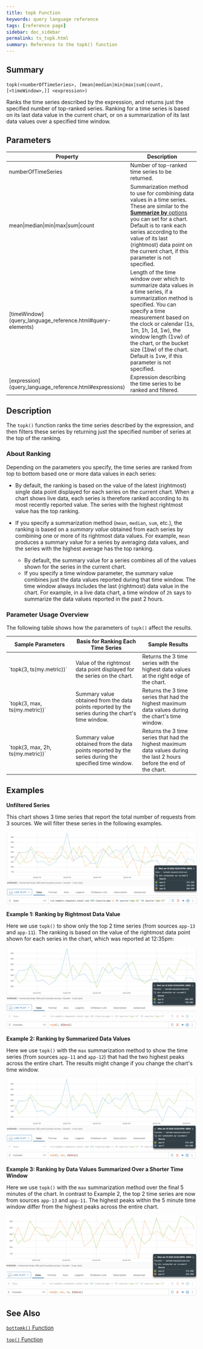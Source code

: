```yaml
---
title: topk Function
keywords: query language reference
tags: [reference page]
sidebar: doc_sidebar
permalink: ts_topk.html
summary: Reference to the topk() function
---
```

## Summary
```
topk(<numberOfTimeSeries>, [mean|median|min|max|sum|count, [<timeWindow>,]] <expression>)
```
Ranks the time series described by the expression, and returns just the specified number of top-ranked series. Ranking for a time series is based on its last data value in the current chart, or on a summarization of its last data values over a specified time window.


## Parameters
<table>
<tbody>
<thead>
<tr><th width="20%">Property</th><th width="80%">Description</th></tr>
</thead>
<tr>
<td>numberOfTimeSeries</td>
<td>Number of top-ranked time series to be returned.  </td></tr>
<tr>
<td>mean&vert;median&vert;min&vert;max&vert;sum&vert;count </td>
<td>Summarization method to use for combining data values in a time series. 
These are similar to the <a href="ui_chart_reference.html#general"><strong>Summarize by</strong> options</a> you can set for a chart.
Default is to rank each series according to the value of its last (rightmost) data point on the current chart, if this parameter is not specified.</td>
</tr>
<tr>
<td markdown="span">[timeWindow](query_language_reference.html#query-elements)</td>
<td markdown="span">Length of the time window over which to summarize data values in a time series, if a summarization method is specified. You can specify a time measurement based on the clock or calendar (1s, 1m, 1h, 1d, 1w), the window length (1vw) of the chart, or the bucket size (1bw) of the chart. Default is 1vw, if this parameter is not specified.</td></tr>
<tr>
<td markdown="span"> [expression](query_language_reference.html#expressions)</td>
<td>Expression describing the time series to be ranked and filtered.</td>
</tr>
</tbody>
</table>


## Description

The `topk()` function ranks the time series described by the expression, and then filters these series by returning just the specified number of series at the top of the ranking. 

### About Ranking

Depending on the parameters you specify, the time series are ranked from top to bottom based one or more data values in each series: 

* By default, the ranking is based on the value of the latest (rightmost) single data point displayed for each series on the current chart. When a chart shows live data, each series is therefore ranked according to its most recently reported value. The series with the highest rightmost value has the top ranking.

* If you specify a summarization method (`mean`, `median`, `sum`, etc.), the ranking is based on a _summary value_ obtained from each series by combining one or more of its rightmost data values. For example, `mean` produces a summary value for a series by averaging data values, and the series with the highest average has the top ranking. 

  * By default, the summary value for a series combines all of the values shown for the series in the current chart. 
  * If you specify a time window parameter, the summary value combines just the data values reported during that time window. The time window always includes the last (rightmost) data value in the chart. For example, in a live data chart, a time window of `2h` says to summarize the data values reported in the past 2 hours. 

### Parameter Usage Overview

The following table shows how the parameters of `topk()` affect the results.

<table>
<tbody>
<thead><tr><th width="35%">Sample Parameters</th> <th width="35%">Basis for Ranking Each Time Series</th> <th width="30%">Sample Results</th></tr>
</thead>
<tr>
<td markdown="span">`topk(3, ts(my.metric))`</td>
<td>Value of the rightmost data point displayed for the series on the chart. </td>
<td>Returns the 3 time series with the highest data values at the right edge of the chart.</td></tr>
<tr>
<td markdown="span">`topk(3, max, ts(my.metric))`</td>
<td>Summary value obtained from the data points reported by the series during the chart's time window.</td>
<td>Returns the 3 time series that had the highest maximum data values during the chart's time window.</td></tr>

<tr>
<td markdown="span">`topk(3, max, 2h, ts(my.metric))`</td>
<td>Summary value obtained from the data points reported by the series during the specified time window. </td>
<td>Returns the 3 time series that had the highest maximum data values during the last 2 hours before the end of the chart.</td></tr>
</tbody>
</table>


## Examples

**Unfiltered Series** 

<!--- requests: ts(~sample.requests.total.num, source=app-11, source=app-12, source=app-13) --->
This chart shows 3 time series that report the total number of requests from 3 sources. We will filter these series in the following examples. 

![topk base](images/ts_topk_filter_base.png)

**Example 1: Ranking by Rightmost Data Value** 

<!--- topk(2, ${requests}) --->
Here we use `topk()` to show only the top 2 time series (from sources `app-13` and `app-11`). The ranking is based on the value of the rightmost data point shown for each series in the chart, which was reported at 12:35pm:

![topk example](images/ts_topk_default_ranking.png)

**Example 2: Ranking by Summarized Data Values** 

<!--- topk(2, max, ${requests}) --->
Here we use `topk()` with the `max` summarization method to show the time series (from sources `app-11` and `app-12`) that had the two highest peaks across the entire chart. The results might change if you change the chart's time window.

![topk max example](images/ts_topk_max_over_chart.png)
  
**Example 3: Ranking by Data Values Summarized Over a Shorter Time Window** 
  
<!--- topk(2, max, 5m, ${requests}) --->
Here we use `topk()` with the `max` summarization method over the final 5 minutes of the chart. In contrast to Example 2, the top 2 time series are now from sources `app-13` and `app-11`. The highest peaks within the 5 minute time window differ from the highest peaks across the entire chart.

![topk max 5m example](images/ts_topk_max_5m.png)
  
<!---
**Example XX: Ranking by Summarized Data Values** 

Now we use `topk()` with the summarization method `sum` to show the 2 time series that accumulated the most requests across the entire chart. The results might change if you change the chart's time window.

  ```topk(3, sum, ts(~sample.requests.requests.total.num))```
  
**Example XX: Ranking by Data Values Summarized Over a Shorter Time Window** 

The following query returns the 3 time series that reported the single highest number of requests during the last 2 hours. 

  ```topk(3, max, 2h, ts(~sample.requests.requests.total.num))```
--->

## See Also

[`bottomk()` Function](ts_bottomk.html)

[`top()` Function](ts_top.html)
